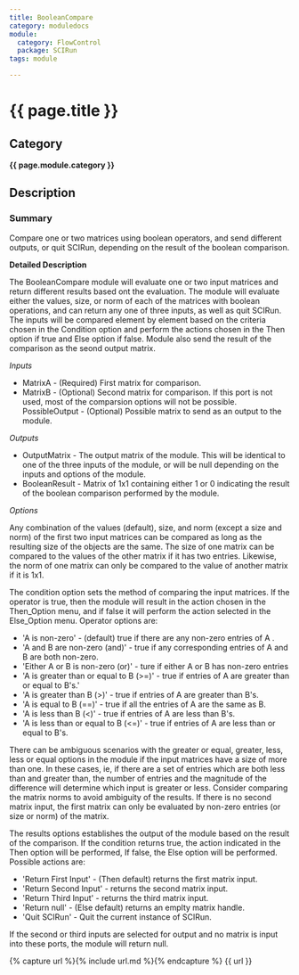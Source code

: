 ```yaml
---
title: BooleanCompare
category: moduledocs
module:
  category: FlowControl
  package: SCIRun
tags: module

---
```


# {{ page.title }}

## Category

**{{ page.module.category }}**

## Description

### Summary

Compare one or two matrices using boolean operators, and send different outputs, or quit SCIRun,  depending on the result of the boolean comparison.   

**Detailed Description**

The BooleanCompare module will evaluate one or two input matrices and return different results based ont the evaluation.  The module will evaluate either the values, size, or norm of each of the matrices with boolean operations, and can return any one of three inputs, as well as quit SCIRun. The inputs will be compared element by element based on the criteria chosen in the Condition option and perform the actions chosen in the Then option if true and Else option if false.  Module also send the result of the comparison as the seond output matrix.  

*Inputs* 
- MatrixA - (Required) First matrix for comparison.
- MatrixB - (Optional) Second matrix for comparison.  If this port is not used, most of the comparsion options will not be possible.  
PossibleOutput - (Optional) Possible matrix to send as an output to the module.  

*Outputs*
- OutputMatrix - The output matrix of the module.  This will be identical to one of the three inputs of the module, or will be null depending on the inputs and options of the module. 
- BooleanResult - Matrix of 1x1 containing either 1 or 0 indicating the result  of the boolean comparison performed by the module. 

*Options*

Any combination of the values (default), size, and norm (except a size and norm) of the first two input matrices can be compared as long as the resulting size of the objects are the same.  The size of one matrix can be compared to the values of the other matrix if it has two entries. Likewise, the norm of one matrix can only be compared to the value of another matrix if it is 1x1.  

The condition option sets the method of comparing the input matrices.  If the operator is true, then the module will result in the action chosen in the Then_Option menu, and if false it will perform the action selected in the Else_Option menu.  Operator options are: 
- 'A is non-zero' - (default) true if there are any non-zero entries of A .
- 'A and B are non-zero (and)' - true if any corresponding entries of A and B are both non-zero.
- 'Either A or B is non-zero (or)' - ture if either A or B has non-zero entries 
- 'A is greater than or equal to B (>=)' -  true if entries of A are greater than or equal to B's.'  
- 'A is greater than B (>)' - true if entries of A are greater than B's.  
- 'A is equal to B (==)' -  true if all the entries of A are the same as B.
- 'A is less than B (<)' -  true if entries of A are less than B's.
- 'A is less than or equal to B (<=)' - true if entries of A are less than or equal to B's.

There can be ambiguous scenarios with the greater or equal, greater, less, less or equal options in the module if the input matrices have a size of more than one.  In these cases, ie, if there are a set of entries which are both less than and greater than, the number of entries and the magnitude of the difference will determine which input is greater or less.  Consider comparing the matrix norms to avoid ambiguity of the results.  If there is no second matrix input, the first matrix can only be evaluated by non-zero entries (or size or norm) of the matrix.  

The results options establishes the output of the module based on the result of the comparison.  If the condition returns true, the action indicated in the Then option will be performed,  If false, the Else option will be performed.  Possible actions are:
- 'Return First Input' - (Then default) returns the first matrix input.
- 'Return Second Input' - returns the second matrix input.
- 'Return Third Input' -  returns the third matrix input.
- 'Return null' - (Else default) returns an emplty matrix handle.
- 'Quit SCIRun' -  Quit the current instance of SCIRun.  

If the second or third inputs are selected for output and no matrix is input into these ports, the module will return null.  


{% capture url %}{% include url.md %}{% endcapture %}
{{ url }}
